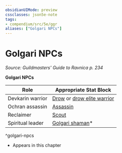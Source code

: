 ```yaml
---
obsidianUIMode: preview
cssclasses: json5e-note
tags:
- compendium/src/5e/ggr
aliases: ["Golgari NPCs"]
---
```

# Golgari NPCs
*Source: Guildmasters' Guide to Ravnica p. 234* 

**Golgari NPCs**

| Role | Appropriate Stat Block |
|------|------------------------|
| Devkarin warrior | [Drow](Mechanics/bestiary/humanoid/drow.md) or [drow elite warrior](Mechanics/bestiary/humanoid/drow-elite-warrior.md) |
| Ochran assassin | [Assassin](Mechanics/bestiary/humanoid/assassin.md) |
| Reclaimer | [Scout](Mechanics/bestiary/humanoid/scout.md) |
| Spiritual leader | [Golgari shaman](Mechanics/bestiary/humanoid/golgari-shaman-ggr.md)* |
^golgari-npcs

* Appears in this chapter